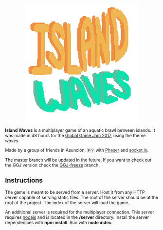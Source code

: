 <div align="center">
    <img src="src/graphics/logo.png"/>
</div>

**Island Waves** is a multiplayer game of an aquatic brawl between islands. It was made in 48 hours for the [Global Game Jam 2017](http://globalgamejam.org/2017/games/island-waves-0), using the theme *waves*. 

Made by a group of friends in Asunción, 🇵🇾 with [Phaser](https://phaser.io/) and [socket.io](http://socket.io/).

The master branch will be updated in the future. If you want to check out the GGJ version check the [GGJ-freeze](https://github.com/berithpy/islandgamesggj/tree/GGJ-freeze) branch.

## Instructions

The game is meant to be served from a server. Host it from any HTTP server capable of serving static files. The root of the server should be at the root of the project. The index of the server will load the game.

An additional server is required for the multiplayer connection. This server requires [nodejs](https://nodejs.org) and is located in the **/server** directory. Install the server dependencies with **npm install**. Run with **node index**.

